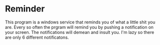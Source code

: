 # Reminder

This program is a windows service that reminds you of what a little shit you are. Every so often the prgram will remind you by pushing a notification on your screen.
The notifications will demean and insult you. I'm lazy so there are only 6 different notificatons.

